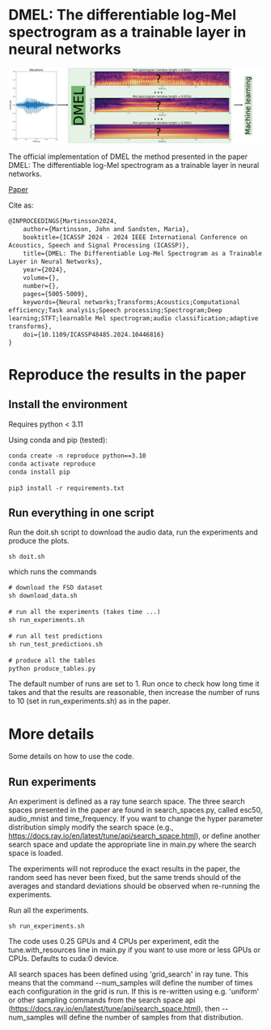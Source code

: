 # DMEL: The differentiable log-Mel spectrogram as a trainable layer in neural networks

![DMEL](figures/dmel.png)

The official implementation of DMEL the method presented in the paper DMEL: The differentiable log-Mel spectrogram as a trainable layer in neural networks.

[Paper](https://johnmartinsson.org/publications/2024/differentiable-log-mel-spectrogram)

Cite as:
    
    @INPROCEEDINGS{Martinsson2024,
        author={Martinsson, John and Sandsten, Maria},
        booktitle={ICASSP 2024 - 2024 IEEE International Conference on Acoustics, Speech and Signal Processing (ICASSP)}, 
        title={DMEL: The Differentiable Log-Mel Spectrogram as a Trainable Layer in Neural Networks}, 
        year={2024},
        volume={},
        number={},
        pages={5005-5009},
        keywords={Neural networks;Transforms;Acoustics;Computational efficiency;Task analysis;Speech processing;Spectrogram;Deep learning;STFT;learnable Mel spectrogram;audio classification;adaptive transforms},
        doi={10.1109/ICASSP48485.2024.10446816}
    }
        
# Reproduce the results in the paper
    
## Install the environment
Requires python < 3.11
    
Using conda and pip (tested):
    
    conda create -n reproduce python==3.10
    conda activate reproduce
    conda install pip
    
    pip3 install -r requirements.txt
    
## Run everything in one script
Run the doit.sh script to download the audio data, run the experiments and produce the plots.

    sh doit.sh
    
which runs the commands

    # download the FSD dataset
    sh download_data.sh
    
    # run all the experiments (takes time ...)
    sh run_experiments.sh
    
    # run all test predictions
    sh run_test_predictions.sh
    
    # produce all the tables
    python produce_tables.py

The default number of runs are set to 1. Run once to check how long time it takes and that the results are reasonable, then increase the number of runs to 10 (set in run_experiments.sh) as in the paper.

# More details
Some details on how to use the code.

## Run experiments
An experiment is defined as a ray tune search space. The three search spaces presented in the paper are found in search_spaces.py, called esc50, audio_mnist and time_frequency. If you want to change the hyper parameter distribution simply modify the search space (e.g., https://docs.ray.io/en/latest/tune/api/search_space.html), or define another search space and update the appropriate line in main.py where the search space is loaded.

The experiments will not reproduce the exact results in the paper, the random seed has never been fixed, but the same trends should of the averages and standard deviations should be observed when re-running the experiments.

Run all the experiments.

    sh run_experiments.sh
    
The code uses 0.25 GPUs and 4 CPUs per experiment, edit the tune.with_resources line in main.py if you want to use more or less GPUs or CPUs. Defaults to cuda:0 device.

All search spaces has been defined using 'grid_search' in ray tune. This means that the command --num_samples will define the number of times each configuration in the grid is run. If this is re-written using e.g. 'uniform' or other sampling commands from the search space api (https://docs.ray.io/en/latest/tune/api/search_space.html), then --num_samples will define the number of samples from that distribution.
